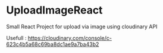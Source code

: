 # UploadImageReact
Small React Project for upload via image using cloudinary API



Usefull : https://cloudinary.com/console/c-623c4b5a68c69ba8dc1ae9a7ba43b2

